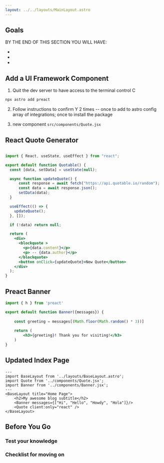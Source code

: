 ```yaml
---
layout: ../../layouts/MainLayout.astro
---
```


## Goals

BY THE END OF THIS SECTION YOU WILL HAVE:

- 

- 

- 

## Add a UI Framework Component

1. Quit the dev server to have access to the terminal control C
```bash
npx astro add preact
```

2. Follow instructions to confirm Y 2 times -- once to add to astro config array of integrations; once to install the package

3. new component `src/components/Quote.jsx`


## React Quote Generator

```jsx

import { React, useState, useEffect } from "react";

export default function Quotable() {
  const [data, setData] = useState(null);

  async function updateQuote() {
      const response = await fetch("https://api.quotable.io/random");
      const data = await response.json();
      setData(data);
  }

  useEffect(() => {
    updateQuote();
  }, []);

  if (!data) return null;

  return (
    <div>
      <blockquote >
        <p>{data.content}</p>
        <p> -- {data.author}</p>
      </blockquote>
      <button onClick={updateQuote}>New Quote</button>
    </div>
  );
}
```

## Preact Banner

```jsx
import { h } from 'preact'

export default function Banner({messages}) {
    
    const greeting = messages[(Math.floor(Math.random() * 3))]
    
    return (
        <h3>{greeting}! Thank you for visiting!</h3>
    )
}
```

## Updated Index Page

```astro
---
import BaseLayout from '../layouts/BaseLayout.astro';
import Quote from '../components/Quote.jsx';
import Banner from '../components/Banner.jsx';
---
<BaseLayout title="Home Page">
	<h2>My awesome blog subtitle</h2>
	<Banner messages={["Hi", "Hello", "Howdy", "Hola"]}/>
	<Quote client:only="react" />
</BaseLayout>

```

## Before You Go

### Test your knowledge

### Checklist for moving on